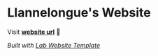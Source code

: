 
# Llannelongue's Website

Visit **[website url](#)** 🚀

_Built with [Lab Website Template](https://greene-lab.gitbook.io/lab-website-template-docs)_
